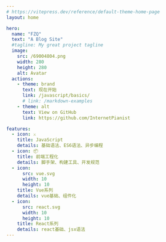 ```yaml
---
# https://vitepress.dev/reference/default-theme-home-page
layout: home

hero:
  name: "FZQ"
  text: "A Blog Site"
  #tagline: My great project tagline
  image: 
    src: /69004804.png
    width: 280
    height: 280
    alt: Avatar
  actions:
    - theme: brand
      text: 现在开始
      link: /javascript/basics/
      # link: /markdown-examples
    - theme: alt
      text: View on GitHub
      link: https://github.com/InternetPianist

features:
  - icon: ⚔️
    title: JavaScript
    details: 基础语法、ES6语法、异步编程
  - icon: 📦
    title: 前端工程化
    details: 脚手架、构建工具、开发规范
  - icon:
      src: vue.svg
      width: 10
      height: 10
    title: Vue系列
    details: vue基础、组件化
  - icon: 
      src: react.svg
      width: 10
      height: 10
    title: React系列
    details: react基础、jsx语法
---
```



